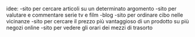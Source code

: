 idee:
-sito per cercare articoli su un determinato argomento
-sito per valutare e commentare serie tv e film
-blog
-sito per ordinare cibo nelle vicinanze
-sito per cercare il prezzo più vantaggioso di un prodotto su più negozi online
-sito per vedere gli orari dei mezzi di trasorto
